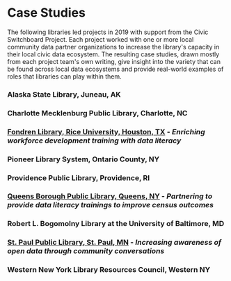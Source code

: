 # Case Studies

The following libraries led projects in 2019 with support from the Civic Switchboard Project. Each project worked with one or more local community data partner organizations to increase the library's capacity in their local civic data ecosystem. The resulting case studies, drawn mostly from each project team's own writing, give insight into the variety that can be found across local data ecosystems and provide real-world examples of roles that libraries can play within them.

### **Alaska State Library, Juneau, AK** 

### **Charlotte Mecklenburg Public Library, Charlotte, NC**

### [Fondren Library, Rice University, Houston, TX](fondren-library-rice-university-houston-tx.md) - _**Enriching workforce development training with data literacy**_

### Pioneer Library System, Ontario County, NY

### Providence Public Library, Providence, RI

### [Queens Borough Public Library, Queens, NY](queens-borough-public-library-queens-ny.md) - _Partnering to provide data literacy trainings to improve census outcomes_

### Robert L. Bogomolny Library at the University of Baltimore, MD

### [St. Paul Public Library, St. Paul, MN](st-paul-public-library-st-paul-mn.md) - _**Increasing awareness of open data through community conversations**_

### Western New York Library Resources Council, Western NY






